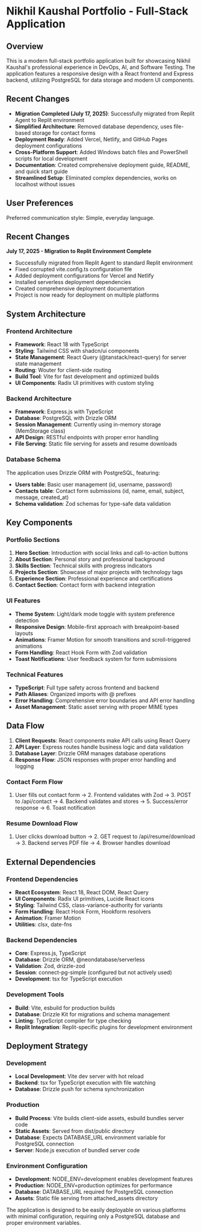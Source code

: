 # Nikhil Kaushal Portfolio - Full-Stack Application

## Overview

This is a modern full-stack portfolio application built for showcasing Nikhil Kaushal's professional experience in DevOps, AI, and Software Testing. The application features a responsive design with a React frontend and Express backend, utilizing PostgreSQL for data storage and modern UI components.

## Recent Changes
- **Migration Completed (July 17, 2025)**: Successfully migrated from Replit Agent to Replit environment
- **Simplified Architecture**: Removed database dependency, uses file-based storage for contact forms
- **Deployment Ready**: Added Vercel, Netlify, and GitHub Pages deployment configurations
- **Cross-Platform Support**: Added Windows batch files and PowerShell scripts for local development
- **Documentation**: Created comprehensive deployment guide, README, and quick start guide
- **Streamlined Setup**: Eliminated complex dependencies, works on localhost without issues

## User Preferences

Preferred communication style: Simple, everyday language.

## Recent Changes

**July 17, 2025 - Migration to Replit Environment Complete**
- Successfully migrated from Replit Agent to standard Replit environment
- Fixed corrupted vite.config.ts configuration file
- Added deployment configurations for Vercel and Netlify
- Installed serverless deployment dependencies
- Created comprehensive deployment documentation
- Project is now ready for deployment on multiple platforms

## System Architecture

### Frontend Architecture
- **Framework**: React 18 with TypeScript
- **Styling**: Tailwind CSS with shadcn/ui components
- **State Management**: React Query (@tanstack/react-query) for server state management
- **Routing**: Wouter for client-side routing
- **Build Tool**: Vite for fast development and optimized builds
- **UI Components**: Radix UI primitives with custom styling

### Backend Architecture
- **Framework**: Express.js with TypeScript
- **Database**: PostgreSQL with Drizzle ORM
- **Session Management**: Currently using in-memory storage (MemStorage class)
- **API Design**: RESTful endpoints with proper error handling
- **File Serving**: Static file serving for assets and resume downloads

### Database Schema
The application uses Drizzle ORM with PostgreSQL, featuring:
- **Users table**: Basic user management (id, username, password)
- **Contacts table**: Contact form submissions (id, name, email, subject, message, created_at)
- **Schema validation**: Zod schemas for type-safe data validation

## Key Components

### Portfolio Sections
1. **Hero Section**: Introduction with social links and call-to-action buttons
2. **About Section**: Personal story and professional background
3. **Skills Section**: Technical skills with progress indicators
4. **Projects Section**: Showcase of major projects with technology tags
5. **Experience Section**: Professional experience and certifications
6. **Contact Section**: Contact form with backend integration

### UI Features
- **Theme System**: Light/dark mode toggle with system preference detection
- **Responsive Design**: Mobile-first approach with breakpoint-based layouts
- **Animations**: Framer Motion for smooth transitions and scroll-triggered animations
- **Form Handling**: React Hook Form with Zod validation
- **Toast Notifications**: User feedback system for form submissions

### Technical Features
- **TypeScript**: Full type safety across frontend and backend
- **Path Aliases**: Organized imports with @ prefixes
- **Error Handling**: Comprehensive error boundaries and API error handling
- **Asset Management**: Static asset serving with proper MIME types

## Data Flow

1. **Client Requests**: React components make API calls using React Query
2. **API Layer**: Express routes handle business logic and data validation
3. **Database Layer**: Drizzle ORM manages database operations
4. **Response Flow**: JSON responses with proper error handling and logging

### Contact Form Flow
1. User fills out contact form → 2. Frontend validates with Zod → 3. POST to /api/contact → 4. Backend validates and stores → 5. Success/error response → 6. Toast notification

### Resume Download Flow
1. User clicks download button → 2. GET request to /api/resume/download → 3. Backend serves PDF file → 4. Browser handles download

## External Dependencies

### Frontend Dependencies
- **React Ecosystem**: React 18, React DOM, React Query
- **UI Components**: Radix UI primitives, Lucide React icons
- **Styling**: Tailwind CSS, class-variance-authority for variants
- **Form Handling**: React Hook Form, Hookform resolvers
- **Animation**: Framer Motion
- **Utilities**: clsx, date-fns

### Backend Dependencies
- **Core**: Express.js, TypeScript
- **Database**: Drizzle ORM, @neondatabase/serverless
- **Validation**: Zod, drizzle-zod
- **Session**: connect-pg-simple (configured but not actively used)
- **Development**: tsx for TypeScript execution

### Development Tools
- **Build**: Vite, esbuild for production builds
- **Database**: Drizzle Kit for migrations and schema management
- **Linting**: TypeScript compiler for type checking
- **Replit Integration**: Replit-specific plugins for development environment

## Deployment Strategy

### Development
- **Local Development**: Vite dev server with hot reload
- **Backend**: tsx for TypeScript execution with file watching
- **Database**: Drizzle push for schema synchronization

### Production
- **Build Process**: Vite builds client-side assets, esbuild bundles server code
- **Static Assets**: Served from dist/public directory
- **Database**: Expects DATABASE_URL environment variable for PostgreSQL connection
- **Server**: Node.js execution of bundled server code

### Environment Configuration
- **Development**: NODE_ENV=development enables development features
- **Production**: NODE_ENV=production optimizes for performance
- **Database**: DATABASE_URL required for PostgreSQL connection
- **Assets**: Static file serving from attached_assets directory

The application is designed to be easily deployable on various platforms with minimal configuration, requiring only a PostgreSQL database and proper environment variables.